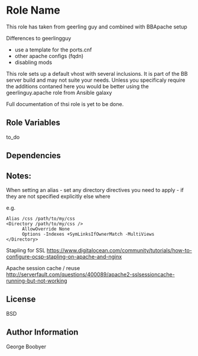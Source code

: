 Role Name
=========

This role has taken from geerling guy and combined with BBApache setup

Differences to geerlingguy

- use a template for the ports.cnf
- other apache configs (fqdn)
- disabling mods

This role sets up a default vhost with several inclusions. It is part of the BB server build and may not suite your needs.
Unless you specificaly require the additions contaned here you would be better using the geerlinguy.apache role from Ansible galaxy

Full documentation of thsi role is yet to be done.




Role Variables
--------------
to_do


Dependencies
------------



Notes:
-----------


When setting an alias - set any directory directives you need to apply - if they are not specified explicitly else where

e.g.

```
Alias /css /path/to/my/css
<Directory /path/to/my/css />
      AllowOverride None
      Options -Indexes +SymLinksIfOwnerMatch -MultiViews
</Directory>
```


Stapling for SSL
https://www.digitalocean.com/community/tutorials/how-to-configure-ocsp-stapling-on-apache-and-nginx

Apache session cache / reuse
http://serverfault.com/questions/400089/apache2-sslsessioncache-running-but-not-working

License
-------

BSD

Author Information
------------------
George Boobyer
